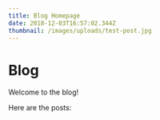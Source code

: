 ```yaml
---
title: Blog Homepage
date: 2018-12-03T16:57:02.344Z
thumbnail: /images/uploads/test-post.jpg
---
```

# Blog

Welcome to the blog!

Here are the posts:

<Posts page = "blog"/>

